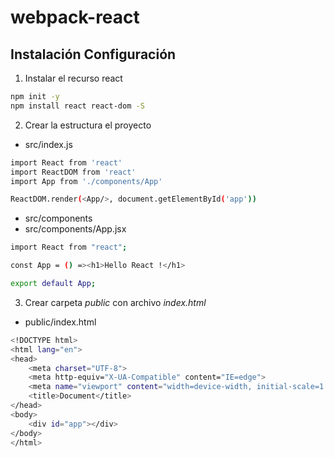 # webpack-react
## Instalación Configuración

1. Instalar el recurso react
```bash
npm init -y
npm install react react-dom -S
```

2. Crear la estructura el proyecto
* src/index.js
```bash
import React from 'react'
import ReactDOM from 'react'
import App from './components/App'

ReactDOM.render(<App/>, document.getElementById('app'))
```

* src/components
* src/components/App.jsx

```bash
import React from "react";

const App = () =><h1>Hello React !</h1>

export default App;
```

3. Crear carpeta *public* con archivo *index.html*
* public/index.html
```bash
<!DOCTYPE html>
<html lang="en">
<head>
    <meta charset="UTF-8">
    <meta http-equiv="X-UA-Compatible" content="IE=edge">
    <meta name="viewport" content="width=device-width, initial-scale=1.0">
    <title>Document</title>
</head>
<body>
    <div id="app"></div>
</body>
</html>
```

